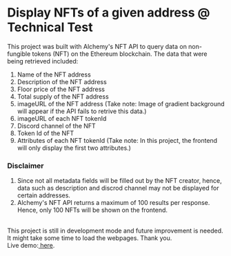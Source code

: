 # Display NFTs of a given address @ Technical Test

This project was built with Alchemy's NFT API to query data on non-fungible tokens (NFT) on the Ethereum blockchain.
The data that were being retrieved included:
1. Name of the NFT address 
2. Description of the NFT address
3. Floor price of the NFT address
4. Total supply of the NFT address
5. imageURL of the NFT address (Take note:  Image of gradient background will appear if the API fails to retrive this data.)
6. imageURL of each NFT tokenId 
7. Discord channel of the NFT
8. Token Id of the NFT
9. Attributes of each NFT tokenId (Take note: In this project, the frontend will only display the first two attributes.)

### **Disclaimer**
1. Since not all metadata fields will be filled out by the NFT creator, hence, data such as description and discrod channel may not be displayed for certain addresses. 
2. Alchemy's NFT API returns a maximum of 100 results per response. Hence, only 100 NFTs will be shown on the frontend.
<br/>
This project is still in development mode and future improvement is needed. It might take some time to load the webpages.
Thank you.
<br/>
Live demo:<a href="https://meikei-technical-test.vercel.app/" target="_blank"> here</a>.


